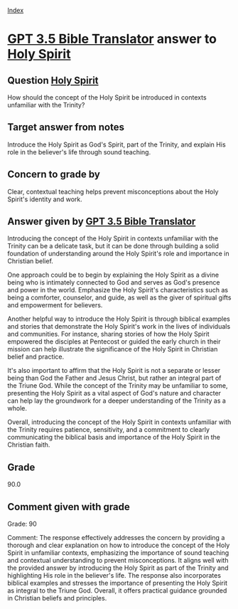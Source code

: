 
[Index](../../index.md)
# [GPT 3.5 Bible Translator](../../answering_models/GPT_3.5_Bible_Translator.md) answer to [Holy Spirit](../../questions/Holy_Spirit.md)

## Question [Holy Spirit](../../questions/Holy_Spirit.md)
How should the concept of the Holy Spirit be introduced in contexts unfamiliar with the Trinity?

## Target answer from notes
Introduce the Holy Spirit as God's Spirit, part of the Trinity, and explain His role in the believer's life through sound teaching.

## Concern to grade by
Clear, contextual teaching helps prevent misconceptions about the Holy Spirit's identity and work.

## Answer given by [GPT 3.5 Bible Translator](../../answering_models/GPT_3.5_Bible_Translator.md)
Introducing the concept of the Holy Spirit in contexts unfamiliar with the Trinity can be a delicate task, but it can be done through building a solid foundation of understanding around the Holy Spirit's role and importance in Christian belief.

One approach could be to begin by explaining the Holy Spirit as a divine being who is intimately connected to God and serves as God's presence and power in the world. Emphasize the Holy Spirit's characteristics such as being a comforter, counselor, and guide, as well as the giver of spiritual gifts and empowerment for believers.

Another helpful way to introduce the Holy Spirit is through biblical examples and stories that demonstrate the Holy Spirit's work in the lives of individuals and communities. For instance, sharing stories of how the Holy Spirit empowered the disciples at Pentecost or guided the early church in their mission can help illustrate the significance of the Holy Spirit in Christian belief and practice.

It's also important to affirm that the Holy Spirit is not a separate or lesser being than God the Father and Jesus Christ, but rather an integral part of the Triune God. While the concept of the Trinity may be unfamiliar to some, presenting the Holy Spirit as a vital aspect of God's nature and character can help lay the groundwork for a deeper understanding of the Trinity as a whole.

Overall, introducing the concept of the Holy Spirit in contexts unfamiliar with the Trinity requires patience, sensitivity, and a commitment to clearly communicating the biblical basis and importance of the Holy Spirit in the Christian faith.

## Grade
90.0

## Comment given with grade
Grade: 90

Comment: The response effectively addresses the concern by providing a thorough and clear explanation on how to introduce the concept of the Holy Spirit in unfamiliar contexts, emphasizing the importance of sound teaching and contextual understanding to prevent misconceptions. It aligns well with the provided answer by introducing the Holy Spirit as part of the Trinity and highlighting His role in the believer's life. The response also incorporates biblical examples and stresses the importance of presenting the Holy Spirit as integral to the Triune God. Overall, it offers practical guidance grounded in Christian beliefs and principles.

